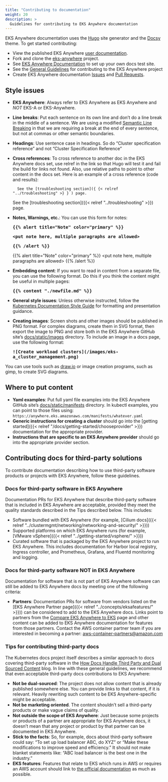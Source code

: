 ```yaml
---
title: "Contributing to documentation"
weight: 20
description: >
  Guidelines for contributing to EKS Anywhere documentation
---
```

EKS Anywhere documentation uses the [Hugo](https://gohugo.io/categories/fundamentals) site generator and the [Docsy](https://www.docsy.dev/docs/) theme. To get started contributing:

* View the published EKS Anywhere [user documentation](https://anywhere.eks.amazonaws.com/docs/).
* Fork and clone the [eks-anywhere](https://github.com/aws/eks-anywhere) project.
* See [EKS Anywhere Documentation](https://github.com/aws/eks-anywhere/tree/main/docs#eks-anywhere-documentation) to set up your own docs test site.
* See the [General Guidelines](https://github.com/aws/eks-anywhere/blob/main/docs/content/en/docs/community/contributing.md) for contributing to the EKS Anywhere project
* Create EKS Anywhere documentation [Issues](https://github.com/aws/eks-anywhere/issues) and [Pull Requests](https://github.com/aws/eks-anywhere/pulls).

## Style issues

* **EKS Anywhere**: Always refer to EKS Anywhere as EKS Anywhere and *NOT* EKS-A or EKS-Anywhere.
* **Line breaks**: Put each sentence on its own line and don’t do a line break in the middle of a sentence. 
  We are using a modified [Semantic Line Breaking](https://sembr.org/) in that we are requiring a break at the end of every sentence, but not at commas or other semantic boundaries.
* **Headings**: Use sentence case in headings. So do “Cluster specification reference” and not “Cluster Specification Reference”
* **Cross references**: To cross reference to another doc in the EKS Anywhere docs set, use relref in the link so that Hugo will test it and fail the build for links not found. Also, use relative paths to point to other content in the docs set. Here is an example of a cross reference (code and results):
   ```
     See the [troubleshooting section]({ {< relref "../troubleshooting" >} } ) page.
   ```
     See the [troubleshooting section]({{< relref "../troubleshooting" >}}) page.

* **Notes, Warnings, etc.**: You can use this form for notes:

    <b><tt>\{\{% alert title="Note" color="primary" %\}\}

    <b><tt><put note here, multiple paragraphs are allowed></b></tt>

    \{\{% /alert %\}\}</b></tt>

    {{% alert title="Note" color="primary" %}}
    <put note here, multiple paragraphs are allowed>
    {{% /alert %}}

* **Embedding content**: If you want to read in content from a separate file, you can use the following format.
  Do this if you think the content might be useful in multiple pages:

  <b><tt>\{\{% content "./newfile.md" %\}\}</b></tt>

* **General style issues**: Unless otherwise instructed, follow the [Kubernetes Documentation Style Guide](https://kubernetes.io/docs/contribute/style/style-guide/) for formatting and presentation guidance.

* **Creating images**: Screen shots and other images should be published in PNG format.
  For complex diagrams, create them in SVG format, then export the image to PNG and store both in the EKS Anywhere GitHub site’s [docs/static/images](https://github.com/aws/eks-anywhere/tree/main/docs/static/images) directory.
  To include an image in a docs page, use the following format:

  <b><tt>\!\[Create workload clusters\]\(/images/eks-a_cluster_management.png\)</b></tt>

You can use tools such as [draw.io](https://diagrams.net) or image creation programs, such as gimp, to create SVG diagrams.

## Where to put content

* **Yaml examples**: Put full yaml file examples into the EKS Anywhere GitHub site’s [docs/static/manifests](https://github.com/aws/eks-anywhere/tree/main/docs/static/manifests) directory.
  In kubectl examples, you can point to those files using: `https://anywhere.eks.amazonaws.com/manifests/whatever.yaml`
* **Generic instructions for creating a cluster** should go into the [getting started]({{< relref "/docs/getting-started/chooseprovider" >}}) documentation for the appropriate provider.
* **Instructions that are specific to an EKS Anywhere provider** should go into the appropriate provider section. 

## Contributing docs for third-party solutions

To contribute documentation describing how to use third-party software products or projects with EKS Anywhere, follow these guidelines.

### Docs for third-party software in EKS Anywhere

Documentation PRs for EKS Anywhere that describe third-party software that is included in EKS Anywhere are acceptable, provided they meet the quality standards described in the Tips described below. This includes:

* Software bundled with EKS Anywhere (for example, [Cilium docs]({{< relref "../clustermgmt/networking/networking-and-security/" >}}))
* Supported platforms on which EKS Anywhere runs (for example, [VMware vSphere]({{< relref "../getting-started/vsphere/" >}}))
* Curated software that is packaged by the EKS Anywhere project to run EKS Anywhere. This includes documentation for Harbor local registry, Ingress controller, and Prometheus, Grafana, and Fluentd monitoring and logging.

### Docs for third-party software NOT in EKS Anywhere

Documentation for software that is not part of EKS Anywhere software can still be added to EKS Anywhere docs by meeting one of the following criteria:

* **Partners**: Documentation PRs for software from vendors listed on the [EKS Anywhere Partner page]({{< relref "../concepts/eksafeatures/" >}})) can be considered to add to the EKS Anywhere docs.
  Links point to partners from the [Compare EKS Anywhere to EKS](https://anywhere.eks.amazonaws.com/docs/concepts/eksafeatures/) page and other content can be added to EKS Anywhere documentation for features from those partners.
  Contact the AWS container partner team if you are interested in becoming a partner: aws-container-partners@amazon.com
### Tips for contributing third-party docs

The Kubernetes docs project itself describes a similar approach to docs covering third-party software in the [How Docs Handle Third Party and Dual Sourced Content](https://kubernetes.io/blog/2020/05/third-party-dual-sourced-content/) blog.
In line with these general guidelines, we recommend that even acceptable third-party docs contributions to EKS Anywhere:

* **Not be dual-sourced**: The project does not allow content that is already published somewhere else.
  You can provide links to that content, if it is relevant. Heavily rewriting such content to be EKS Anywhere-specific might be acceptable.
* **Not be marketing oriented**. The content shouldn’t sell a third-party products or make vague claims of quality.
* **Not outside the scope of EKS Anywhere**:  Just because some projects or products of a partner are appropriate for EKS Anywhere docs, it doesn’t mean that any project or product by that partner can be documented in EKS Anywhere.
* **Stick to the facts**:  So, for example, docs about third-party software could say: “To set up load balancer ABC, do XYZ” or “Make these modifications to improve speed and efficiency.” It should not make blanket statements like: “ABC load balancer is the best one in the industry.”
* **EKS features**: Features that relate to EKS which runs in AWS or requires an AWS account should link to [the official documentation](https://docs.aws.amazon.com/eks/) as much as possible.
